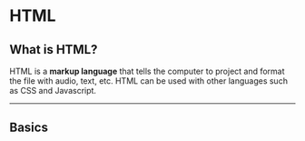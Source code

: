 # HTML
## What is HTML?
HTML is a __markup language__ that tells the computer to project and format the file with audio, text, etc. HTML can be used with other languages such as CSS and Javascript.
***
## Basics
<p></p> 
